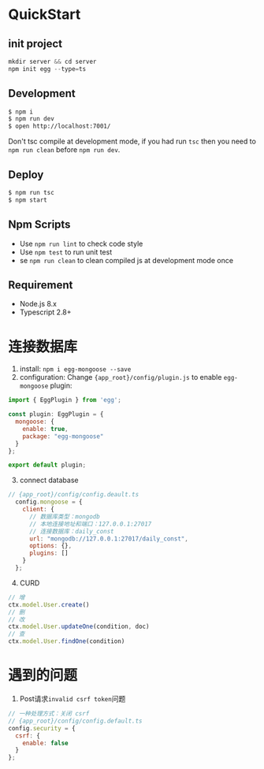 
# QuickStart
## init project

```js
mkdir server && cd server
npm init egg --type=ts

```

## Development

```bash
$ npm i
$ npm run dev
$ open http://localhost:7001/
```

Don't tsc compile at development mode, if you had run `tsc` then you need to `npm run clean` before `npm run dev`.

## Deploy

```bash
$ npm run tsc
$ npm start
```

## Npm Scripts

- Use `npm run lint` to check code style
- Use `npm test` to run unit test
- se `npm run clean` to clean compiled js at development mode once

## Requirement

- Node.js 8.x
- Typescript 2.8+

# 连接数据库
1. install: `npm i egg-mongoose --save`
2. configuration: Change `{app_root}/config/plugin.js` to enable `egg-mongoose` plugin:
```js
import { EggPlugin } from 'egg';

const plugin: EggPlugin = {
  mongoose: {
    enable: true,
    package: "egg-mongoose"
  }
};

export default plugin;
```
3. connect database
```js
// {app_root}/config/config.deault.ts
  config.mongoose = {
    client: {
      // 数据库类型：mongodb
      // 本地连接地址和端口：127.0.0.1:27017
      // 连接数据库：daily_const
      url: "mongodb://127.0.0.1:27017/daily_const",
      options: {},
      plugins: []
    }
  };
```

4. CURD
```js
// 增
ctx.model.User.create()
// 删
// 改
ctx.model.User.updateOne(condition, doc)
// 查
ctx.model.User.findOne(condition)
```





# 遇到的问题
1. Post请求`invalid csrf token`问题
```js
// 一种处理方式：关闭 csrf
// {app_root}/config/config.default.ts
config.security = {
  csrf: {
    enable: false
  }
};
```

